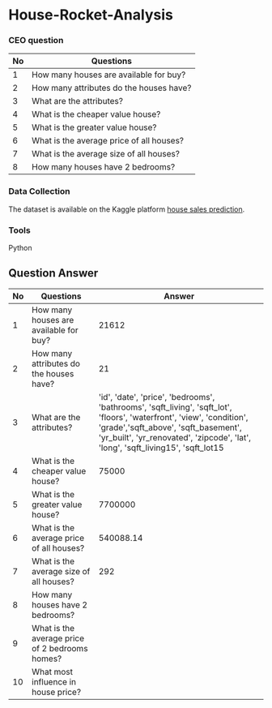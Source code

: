 # House-Rocket-Analysis

### CEO question

No | Questions
-|-
1 | How many houses are available for buy? 
2 | How many attributes do the houses have? 
3 | What are the attributes? 
4 | What is the cheaper value house? 
5 | What is the greater value house? 
6 | What is the average price of all houses? 
7 | What is the average size of all houses? 
8 | How many houses have 2 bedrooms? 

### Data Collection
The dataset is available on the Kaggle platform [house sales prediction](https://www.kaggle.com/harlfoxem/housesalesprediction).
### Tools
Python

## Question Answer

No | Questions | Answer
-|-|-
1 | How many houses are available for buy? | 21612
2 | How many attributes do the houses have? | 21
3 | What are the attributes? | 'id', 'date', 'price', 'bedrooms', 'bathrooms', 'sqft_living', 'sqft_lot', 'floors', 'waterfront', 'view', 'condition', 'grade','sqft_above', 'sqft_basement', 'yr_built', 'yr_renovated', 'zipcode', 'lat', 'long', 'sqft_living15', 'sqft_lot15
4 | What is the cheaper value house? | 75000
5 | What is the greater value house? | 7700000
6 | What is the average price of all houses? | 540088.14
7 | What is the average size of all houses? | 292
8 | How many houses have 2 bedrooms? | 
9 | What is the average price of 2 bedrooms homes? | 
10 | What most influence in house price? | 
